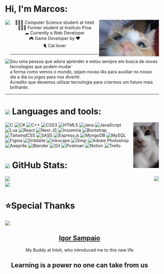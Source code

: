 # Hi, I'm Marcos:
<img align="right" src="./gato-1.jpg" height="120"/>
<img align="left" src="https://media.giphy.com/media/v1.Y2lkPTc5MGI3NjExMjJnYTJxd2J2Y2hyZzUwYjlyemlpdHhldmF2aGZvbHc2YWIyNzhxYSZlcD12MV9zdGlja2Vyc19zZWFyY2gmY3Q9cw/BXjqytvu9bKzCUHdzz/giphy.gif" height="120" />
<p align="center">
👨🏽‍💻 Computer Science student at Inteli<br>
👨🏽‍🎓 Former student at Instituto Proa<br>
☁ Currently a Web Developer<br>
🎮 Game Developer by ❤<br>
🐈 Cat lover<br>
</p>

<hr />
<img align="left" src="https://media0.giphy.com/media/v1.Y2lkPTc5MGI3NjExMDM5YmRucnl4bGh2cmVtc295NnBwMGN2emx0MDV6aWFhaXF1bms0ZSZlcD12MV9pbnRlcm5hbF9naWZfYnlfaWQmY3Q9Zw/cBncDNrdxga2I/giphy.webp" height=100 />
Sou uma pessoa que adora aprender e estou sempre em busca de novas tecnologias que podem mudar<br> a forma como vemos o mundo, sejam novas IAs para auxiliar no nosso dia a dia ou jogos para nos divertir.<br> Acredito que devemos utilizar tecnologia para criarmos um futuro mais brilhante.
<hr />

# <img src="https://media2.giphy.com/media/QssGEmpkyEOhBCb7e1/giphy.gif?cid=ecf05e47a0n3gi1bfqntqmob8g9aid1oyj2wr3ds3mg700bl&rid=giphy.gif" width ="25"> Languages and tools:
<img align="right" src="./gato-2.jpeg" height="150"/>

![C](https://img.shields.io/badge/c-%2300599C.svg?style=for-the-badge&logo=c&logoColor=white) ![C#](https://img.shields.io/badge/c%23-%23239120.svg?style=for-the-badge&logo=csharp&logoColor=white) ![C++](https://img.shields.io/badge/c++-%2300599C.svg?style=for-the-badge&logo=c%2B%2B&logoColor=white) ![CSS3](https://img.shields.io/badge/css3-%231572B6.svg?style=for-the-badge&logo=css3&logoColor=white) ![HTML5](https://img.shields.io/badge/html5-%23E34F26.svg?style=for-the-badge&logo=html5&logoColor=white) ![Java](https://img.shields.io/badge/java-%23ED8B00.svg?style=for-the-badge&logo=openjdk&logoColor=white) ![JavaScript](https://img.shields.io/badge/javascript-%23323330.svg?style=for-the-badge&logo=javascript&logoColor=%23F7DF1E) ![Lua](https://img.shields.io/badge/lua-%232C2D72.svg?style=for-the-badge&logo=lua&logoColor=white) ![React](https://img.shields.io/badge/react-%2320232a.svg?style=for-the-badge&logo=react&logoColor=%2361DAFB) ![Next JS](https://img.shields.io/badge/Next-black?style=for-the-badge&logo=next.js&logoColor=white) ![Insomnia](https://img.shields.io/badge/Insomnia-black?style=for-the-badge&logo=insomnia&logoColor=5849BE) ![Bootstrap](https://img.shields.io/badge/bootstrap-%238511FA.svg?style=for-the-badge&logo=bootstrap&logoColor=white) ![TailwindCSS](https://img.shields.io/badge/tailwindcss-%2338B2AC.svg?style=for-the-badge&logo=tailwind-css&logoColor=white) ![SASS](https://img.shields.io/badge/SASS-hotpink.svg?style=for-the-badge&logo=SASS&logoColor=white) ![Express.js](https://img.shields.io/badge/express.js-%23404d59.svg?style=for-the-badge&logo=express&logoColor=%2361DAFB) ![MongoDB](https://img.shields.io/badge/MongoDB-%234ea94b.svg?style=for-the-badge&logo=mongodb&logoColor=white) ![MySQL](https://img.shields.io/badge/mysql-4479A1.svg?style=for-the-badge&logo=mysql&logoColor=white) ![Figma](https://img.shields.io/badge/figma-%23F24E1E.svg?style=for-the-badge&logo=figma&logoColor=white) ![Dribbble](https://img.shields.io/badge/Dribbble-EA4C89?style=for-the-badge&logo=dribbble&logoColor=white) ![Inkscape](https://img.shields.io/badge/Inkscape-e0e0e0?style=for-the-badge&logo=inkscape&logoColor=080A13) ![Gimp](https://img.shields.io/badge/Gimp-657D8B?style=for-the-badge&logo=gimp&logoColor=FFFFFF) ![Adobe Photoshop](https://img.shields.io/badge/adobe%20photoshop-%2331A8FF.svg?style=for-the-badge&logo=adobe%20photoshop&logoColor=white) ![Aseprite](https://img.shields.io/badge/Aseprite-FFFFFF?style=for-the-badge&logo=Aseprite&logoColor=#7D929E) ![Blender](https://img.shields.io/badge/blender-%23F5792A.svg?style=for-the-badge&logo=blender&logoColor=white) ![Git](https://img.shields.io/badge/git-%23F05033.svg?style=for-the-badge&logo=git&logoColor=white) ![Postman](https://img.shields.io/badge/Postman-FF6C37?style=for-the-badge&logo=postman&logoColor=white) ![Notion](https://img.shields.io/badge/Notion-%23000000.svg?style=for-the-badge&logo=notion&logoColor=white) ![Trello](https://img.shields.io/badge/Trello-%23026AA7.svg?style=for-the-badge&logo=Trello&logoColor=white)

# <img src="https://media.giphy.com/media/iY8CRBdQXODJSCERIr/giphy.gif" width="35"> GitHub Stats:
<img align="right" src="https://media1.giphy.com/media/v1.Y2lkPTc5MGI3NjExeGc1MDExNDc2czBmZGZ5ZDZnanEzY3kzMXVhOTZ3MTI0eHhwODE5dSZlcD12MV9pbnRlcm5hbF9naWZfYnlfaWQmY3Q9Zw/VbnUQpnihPSIgIXuZv/giphy.webp" height="350" />

![](https://github-readme-stats.vercel.app/api?username=MZMS1510&theme=darcula&hide_border=false&include_all_commits=false&count_private=false)<br/>
![](https://github-readme-stats.vercel.app/api/top-langs/?username=MZMS1510&theme=darcula&hide_border=false&include_all_commits=false&count_private=false&layout=compact)

# ⭐Special Thanks
<img align="center" src="#" height="200" />
<h2 align="center"><a href="https://github.com/">Igor Sampaio</a></h2>
<p align="center">My Buddy at Inteli, who introduced me to this new life</p>

<h2 align="center">Learning is a power no one can take from us</h2>
